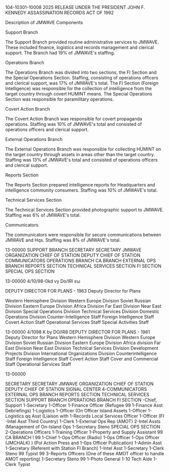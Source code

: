 104-10301-10008
2025 RELEASE UNDER THE PRESIDENT JOHN F. KENNEDY ASSASSINATION RECORDS ACT OF 1992

Description of JMWAVE Components

Support Branch

The Support Branch provided routine administrative
services to JMWAVE. These included finance, logistics and
records management and clerical support. The Branch had 19%
of JMWAVE's staffing.

Operations Branch

The Operations Branch was divided into two sections,
the FI Section and the Special Operations Section.
Staffing, consisting of operations officers and clerical
support, was 17% of JMWAVE's total.
The FI Section (Foreign Intelligence) was responsible
for the collection of intelligence from the target country
through covert HUMINT means.
The Special Operations Section was responsible for
paramilitary operations.

Covert Action Branch

The Covert Action Branch was responsible for covert
propaganda operations. Staffing was 10% of JMWAVE's total
and consisted of operations officers and clerical support.

External Operations Branch

The External Operations Branch was responsible for
collecting HUMINT on the target country through assets in
areas other than the target country. Staffing was 13% of
JMWAVE's total and consisted of operations officers and
clerical support.

Reports Section

The Reports Section prepared intelligence reports for
Headquarters and intelligence community consumers. Staffing
was 10% of JMWAVE's total.

Technical Services Section

The Technical Services Section provided photographic
support to JMWAVE. Staffing was 6% of JMWAVE's total.

Communicators

The communicators were responsible for secure
communications between JMWAVE and Hqs. Staffing was 8% of
JMWAVE's total.

13-00000
SUPPORT
BRANCH
SECRETARY
SECRETARY
JMWAVE
ORGANIZATION
CHIEF OF STATION
DEPUTY CHIEF OF STATION
COMMUNICATORS
OPERATIONS BRANCH
CA BRANCH
EXTERNAL
OPS BRANCH
REPORTS
SECTION
TECHNICAL
SERVICES SECTION
FI SECTION
SPECIAL OPS
SECTION

13-00000
4/10/98-0kd
vy Do/IRI
εω

DEPUTY DIRECTOR FOR PLANS - 1963
Deputy Director for Plans

Western Hemisphere Division
Western Europe Division
Soviet Russian Division
Eastern Europe Division
Africa Division
Far East Division
Near East Division
Special Operations Division
Technical Services Division
Domestic Operations Division
Counter-Intelligence Staff
Foreign Intelligence Staff
Covert Action Staff
Operational Services Staff
Special Activities Staff

13-00000
4/1098 K by
DO/IR8
DEPUTY DIRECTOR FOR PLANS - 1961
Deputy Director for Plans
Western Hemisphere Division
Western Europe Division
Soviet Russian Division
Eastern Europe Division
Africa division
Far East Division
Near East Division
Technical Services Division
Development Projects Division
International Organizations Division
Counterintelligence Staff
Foreign Intelligence Staff
Covert Action Staff
Cover and Commercial Staff
Operational Services Staff

13-00000

SECRETARY
SECRETARY
JMWAVE
ORGANIZATION
CHIEF OF STATION
DEPUTY CHIEF OF STATION
SIGNAL CENTER
4-COMMUNICATORS
EXTERNAL
OPS BRANCH
REPORTS
SECTION
TECHNICAL
SERVICES SECTION
SUPPORT
BRANCH
OPERATIONS BRANCH
FI SECTION
-Chief, Support
1-Secretary
1-Officer
1-Finance Officer
(Refugee
99
1-Finance Asst
Debriefings)
1-Logistics
1-Officer (On
Officer
Island Assets
1-Officer
1-Logistics qq
Asst
(Liaison with
1-Records
Local Services
Officer
1-Officer (FI
-Intel Asst
Third Country)
1-Clerk
1-External Ops
Rep (AMOT)
2-Intel Assts
(Management
of On-Island Ops
1-Secretary Steno
SPECIAL OPS
SECTION
2-Operations
Officers
1-Training
Officer
1-Property
and Supply
Assistant
99
CA BRANCH
!
99
1-Chief
1-Ops Officer
(Radio)
1-0ps Officer
1-Ops Officer
(JMCHALK)
)
(Pol Action
Press and
1-0ps Officer
Publication)
1-Admin Asst
1-Secretary
(Referent with
Station FI
Branch)
1-Intel Asst
1-Secretary
1-Clerk
Steno
99
Typist
99
3-Reports
Officers
(One of
these AMOT
officer to
handle AMOT
reporting)
1-Secretary
Steno
99
1-Photo General
1-10 Tech Aide
1-Clerk Typist
